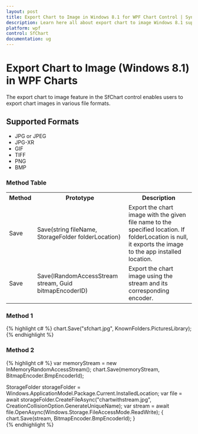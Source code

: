 ```yaml
---
layout: post
title: Export Chart to Image in Windows 8.1 for WPF Chart Control | Syncfusion
description: Learn here all about export chart to image Windows 8.1 support in Syncfusion Essential® WPF Chart (SfChart) control, its elements, and more.
platform: wpf
control: SfChart
documentation: ug
---
```


# Export Chart to Image (Windows 8.1) in WPF Charts

The export chart to image feature in the SfChart control enables users to export chart images in various file formats.

## Supported Formats

* JPG or JPEG
* JPG-XR
* GIF
* TIFF
* PNG
* BMP

### Method Table

<table>
<tr>
<th>Method</th>
<th>Prototype</th>
<th>Description</th>
</tr>
<tr>
<td>Save</td>
<td>Save(string fileName, StorageFolder folderLocation)</td>
<td>Export the chart image with the given file name to the specified location. If folderLocation is null, it exports the image to the app installed location.</td>
</tr>
<tr>
<td>Save</td>
<td>Save(IRandomAccessStream stream, Guid bitmapEncoderID)</td>
<td>Export the chart image using the stream and its corresponding encoder.</td>
</tr>
</table>

### Method 1

{% highlight c# %}
chart.Save("sfchart.jpg", KnownFolders.PicturesLibrary);
{% endhighlight %}

### Method 2

{% highlight c# %}
var memoryStream = new InMemoryRandomAccessStream();
chart.Save(memoryStream, BitmapEncoder.BmpEncoderId);

StorageFolder storageFolder = Windows.ApplicationModel.Package.Current.InstalledLocation;
var file = await storageFolder.CreateFileAsync("chartwithstream.jpg", CreationCollisionOption.GenerateUniqueName);
var stream = await file.OpenAsync(Windows.Storage.FileAccessMode.ReadWrite);
{
    chart.Save(stream, BitmapEncoder.BmpEncoderId);
}    
{% endhighlight %}